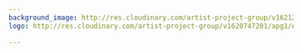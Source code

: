 ```yaml
---
background_image: http://res.cloudinary.com/artist-project-group/v1621267820/apg1/AAAA_NF__4238_rx5hfv.jpg
logo: http://res.cloudinary.com/artist-project-group/v1620747201/apg1/APG_Logo_Dev_V12_3A_hlio76.svg

---
```

